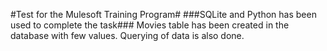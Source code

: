 #Test for the Mulesoft Training Program#
###SQLite and Python has been used to complete the task###
Movies table has been created in the database with few values.
Querying of data is also done.
